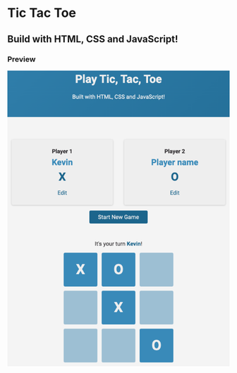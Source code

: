 # Tic Tac Toe

## Build with HTML, CSS and JavaScript!

### Preview

![Tic-Tac-Toe image](images/TicTacToe.png)
